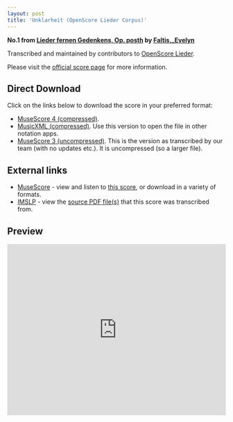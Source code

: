 ```yaml
---
layout: post
title: 'Unklarheit (OpenScore Lieder Corpus)'
---
```


__No.1 from [Lieder fernen Gedenkens, Op. posth](https://fourscoreandmore.org/OpenScore/Faltis%2C_Evelyn/Lieder_fernen_Gedenkens%2C_Op._posth/) by [Faltis,_Evelyn](https://fourscoreandmore.org/OpenScore/Faltis%2C_Evelyn)__

Transcribed and maintained by contributors to [OpenScore Lieder].

Please visit the [official score page] for more information.

[official score page]: https://musescore.com/openscore-lieder-corpus/scores/6595529
[OpenScore Lieder]: https://musescore.com/openscore-lieder-corpus

## Direct Download

Click on the links below to download the score in your preferred format:
- [MuseScore 4 (compressed)](https://fourscoreandmore.org/OpenScore/Faltis%2C_Evelyn/Lieder_fernen_Gedenkens%2C_Op._posth/1_Unklarheit.mscz).
- [MusicXML (compressed)](https://fourscoreandmore.org/OpenScore/Faltis%2C_Evelyn/Lieder_fernen_Gedenkens%2C_Op._posth/1_Unklarheit.mxl). Use this version to open the file in other notation apps.
- [MuseScore 3 (uncompressed)](https://raw.githubusercontent.com/OpenScore/Lieder/refs/heads/main/scores/Faltis%2C_Evelyn/Lieder_fernen_Gedenkens%2C_Op._posth/1_Unklarheit/lc6595529.mscx). This is the version as transcribed by our team (with no updates etc.). It is uncompressed (so a larger file).

## External links

- [MuseScore] - view and listen to [this score][MuseScore], or download in a variety of formats.
- [IMSLP] - view the [source PDF file(s)][IMSLP] that this score was transcribed from.

[MuseScore]: https://musescore.com/score/6595529
[IMSLP]: https://imslp.org/wiki/Special:ReverseLookup/86859

## Preview

<iframe width="100%" height="394" src="https://musescore.com/openscore-lieder-corpus/scores/6595529/embed" frameborder="0" allowfullscreen allow="autoplay; fullscreen"></iframe>
